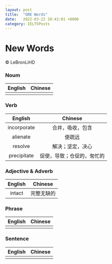 ```yaml
---
layout: post
title:  "GRE Words"
date:   2022-03-22 20:42:01 +0800
category: IELTSPosts
---
```


# New Words

&copy; LeBronLiHD


### Noum

|English | Chinese|
|:----:|:----:|
| | | 


### Verb

|English | Chinese|
|:----:|:----:|
|incorporate |合并，吸收，包含 |
|alienate | 使疏远|
|resolve |解决；坚定，决心 |
|precipitate |促使，导致；仓促的，匆忙的 |


### Adjective & Adverb

|English | Chinese|
|:----:|:----:|
| intact|完整无缺的 |


### Phrase

|English | Chinese|
|:----:|:----:|
| | |


### Sentence

|English | Chinese|
|:----:|:----:|
| | |

